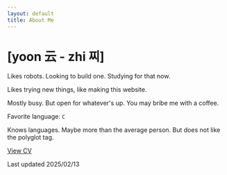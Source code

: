 ```yaml
---
layout: default
title: About Me
---
```


# [yoon 云 - zhi 찌]

Likes robots. Looking to build one. Studying for that now.

Likes trying new things, like making this website.

Mostly busy. But open for whatever's up. You may bribe me with a coffee.

Favorite language: `C`

Knows languages. Maybe more than the average person. But does not like the polyglot tag.


<a href="/uploads/250213_yoon_cv.pdf" target="_blank" class="pdf-link">View CV <i class="fa-solid fa-file-pdf"></i> </a>

Last updated 2025/02/13